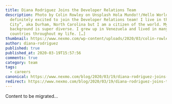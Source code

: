```yaml
---
title: Diana Rodriguez Joins the Developer Relations Team
description: Photo by Colin Rowley on Unsplash Hola Mundo!!/Hello World! I am
  definitely excited to join the Developer Relations team! I live in the “Bull
  City”, aka Durham, North Carolina but I am a citizen of the world. My
  background is super diverse. I grew up in Venezuela and lived in many
  countries throughout my life. […]
thumbnail: https://www.nexmo.com/wp-content/uploads/2020/03/colin-rowley-v1InD_4qfqk-unsplash-1-1.jpg
author: diana-rodriguez
published: true
published_at: 2020-03-19T15:57:56
comments: true
category: team
tags:
  - careers
canonical: https://www.nexmo.com/blog/2020/03/19/diana-rodriguez-joins-the-developer-relations-team
redirect: https://www.nexmo.com/blog/2020/03/19/diana-rodriguez-joins-the-developer-relations-team
---
```

Content to be migrated...
